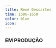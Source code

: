 ```yaml
---
title: René Descartes
time: 1596-1650
color: blue
icon: 
---
```


### EM PRODUÇÃO

[^frazao]: FRAZÃO, Dilva. Biografia de René Descartes. **eBiografia**, 17 dez. 2019. Disponível em: [https://www.ebiografia.com/rene_descartes/](https://www.ebiografia.com/rene_descartes/). Acesso em: 30 mar. 2021.